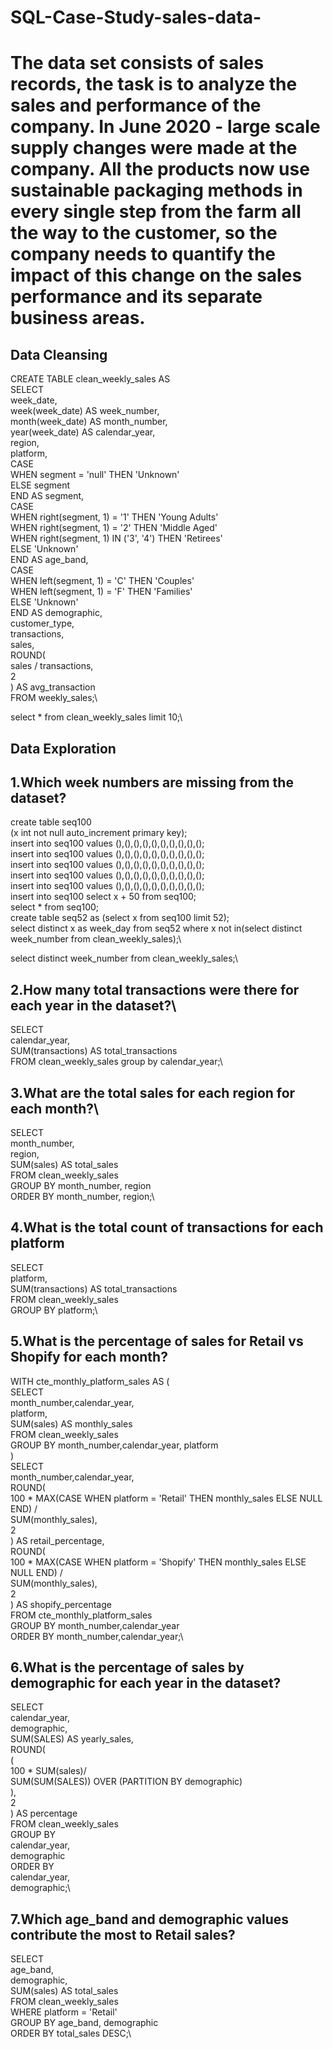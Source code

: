 # SQL-Case-Study-sales-data-

# The data set consists of sales records, the task is to analyze the sales and performance of the company. In June 2020 - large scale supply changes were made at the company. All the products now use sustainable packaging methods in every single step from the farm all the way to the customer, so the company needs to quantify the impact of this change on the sales performance and its separate business areas.

## Data Cleansing
CREATE TABLE clean_weekly_sales AS\
SELECT\
  week_date,\
  week(week_date) AS week_number,\
  month(week_date) AS month_number,\
  year(week_date) AS calendar_year,\
  region,\
  platform,\
  CASE\
    WHEN segment = 'null' THEN 'Unknown'\
    ELSE segment\
    END AS segment,\
  CASE\
    WHEN right(segment, 1) = '1' THEN 'Young Adults'\
    WHEN right(segment, 1) = '2' THEN 'Middle Aged'\
    WHEN right(segment, 1) IN ('3', '4') THEN 'Retirees'\
    ELSE 'Unknown'\
    END AS age_band,\
  CASE\
    WHEN left(segment, 1) = 'C' THEN 'Couples'\
    WHEN left(segment, 1) = 'F' THEN 'Families'\
    ELSE 'Unknown'\
    END AS demographic,\
  customer_type,\
  transactions,\
  sales,\
  ROUND(\
      sales / transactions,\
      2\
   ) AS avg_transaction\
FROM weekly_sales;\

select * from clean_weekly_sales limit 10;\

## Data Exploration

## 1.Which week numbers are missing from the dataset?

create table seq100\
(x int not null auto_increment primary key);\
insert into seq100 values (),(),(),(),(),(),(),(),(),();\
insert into seq100 values (),(),(),(),(),(),(),(),(),();\
insert into seq100 values (),(),(),(),(),(),(),(),(),();\
insert into seq100 values (),(),(),(),(),(),(),(),(),();\
insert into seq100 values (),(),(),(),(),(),(),(),(),();\
insert into seq100 select x + 50 from seq100;\
select * from seq100;\
create table seq52 as (select x from seq100 limit 52);\
select distinct x as week_day from seq52 where x not in(select distinct week_number from clean_weekly_sales);\

select distinct week_number from clean_weekly_sales;\

## 2.How many total transactions were there for each year in the dataset?\
SELECT\
  calendar_year,\
  SUM(transactions) AS total_transactions\
FROM clean_weekly_sales group by calendar_year;\

## 3.What are the total sales for each region for each month?\

SELECT\
  month_number,\
  region,\
  SUM(sales) AS total_sales\
FROM clean_weekly_sales\
GROUP BY month_number, region\
ORDER BY month_number, region;\

## 4.What is the total count of transactions for each platform

SELECT\
  platform,\
  SUM(transactions) AS total_transactions\
FROM clean_weekly_sales\
GROUP BY platform;\

## 5.What is the percentage of sales for Retail vs Shopify for each month?

WITH cte_monthly_platform_sales AS (\
  SELECT\
    month_number,calendar_year,\
    platform,\
    SUM(sales) AS monthly_sales\
  FROM clean_weekly_sales\
  GROUP BY month_number,calendar_year, platform\
)\
SELECT\
  month_number,calendar_year,\
  ROUND(\
    100 * MAX(CASE WHEN platform = 'Retail' THEN monthly_sales ELSE NULL END) /\
      SUM(monthly_sales),\
    2\
  ) AS retail_percentage,\
  ROUND(\
    100 * MAX(CASE WHEN platform = 'Shopify' THEN monthly_sales ELSE NULL END) /\
      SUM(monthly_sales),\
    2\
  ) AS shopify_percentage\
FROM cte_monthly_platform_sales\
GROUP BY month_number,calendar_year\
ORDER BY month_number,calendar_year;\

## 6.What is the percentage of sales by demographic for each year in the dataset?

SELECT\
  calendar_year,\
  demographic,\
  SUM(SALES) AS yearly_sales,\
  ROUND(\
    (\
      100 * SUM(sales)/\
        SUM(SUM(SALES)) OVER (PARTITION BY demographic)\
    ),\
    2\
  ) AS percentage\
FROM clean_weekly_sales\
GROUP BY\
  calendar_year,\
  demographic\
ORDER BY\
  calendar_year,\
  demographic;\
  
## 7.Which age_band and demographic values contribute the most to Retail sales?

SELECT\
  age_band,\
  demographic,\
  SUM(sales) AS total_sales\
FROM clean_weekly_sales\
WHERE platform = 'Retail'\
GROUP BY age_band, demographic\
ORDER BY total_sales DESC;\
